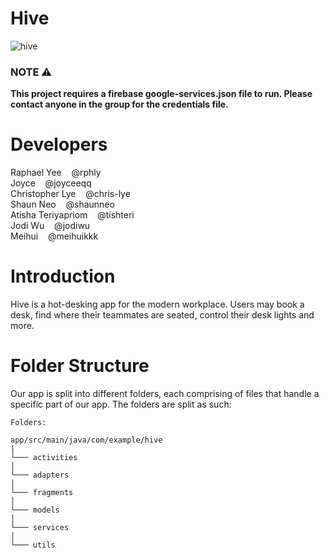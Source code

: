 # Hive
![hive](https://i.imgur.com/tbqLryV.png)
### NOTE ⚠️
<b>This project requires a firebase google-services.json file to run. Please contact anyone in the group for the credentials file.</b>

# Developers

Raphael Yee &nbsp;&nbsp; @rphly
<br/>
Joyce  &nbsp;&nbsp; @joyceeqq
<br/>
Christopher Lye &nbsp;&nbsp; @chris-lye 
<br/>
Shaun Neo &nbsp;&nbsp; @shaunneo
<br/>
Atisha Teriyapriom &nbsp;&nbsp; @tishteri
<br/>
Jodi Wu &nbsp;&nbsp; @jodiwu
<br/>
Meihui &nbsp;&nbsp; @meihuikkk
<br/>

# Introduction
Hive is a hot-desking app for the modern workplace. Users may book a desk, find where their teammates are seated, control their desk lights and more.

# Folder Structure
Our app is split into different folders, each comprising of files that handle a specific part of our app. The folders are split as such:
```
Folders:

app/src/main/java/com/example/hive
|
└─── activities             
│ 
└─── adapters
│ 
└─── fragments
│ 
└─── models
│ 
└─── services
│
└─── utils
```






